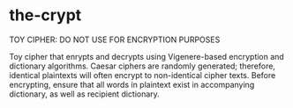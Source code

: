 # the-crypt

TOY CIPHER: DO NOT USE FOR ENCRYPTION PURPOSES

Toy cipher that enrypts and decrypts using Vigenere-based encryption and dictionary algorithms. 
Caesar ciphers are randomly generated; therefore, identical plaintexts will often encrypt to non-identical cipher texts.
Before encrypting, ensure that all words in plaintext exist in accompanying dictionary, as well as recipient dictionary.
